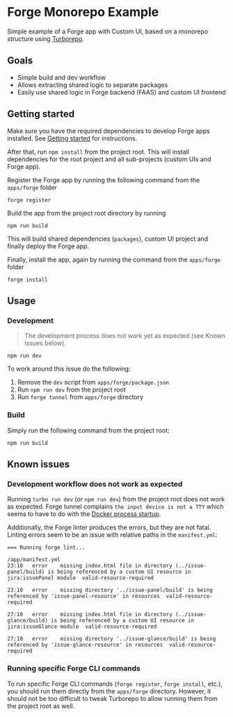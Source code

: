 # Forge Monorepo Example

Simple example of a Forge app with Custom UI, based on a monorepo structure using [Turborepo](https://turborepo.org/).

## Goals

* Simple build and dev workflow
* Allows extracting shared logic to separate packages
* Easily use shared logic in Forge backend (FAAS) and custom UI frontend

## Getting started

Make sure you have the required dependencies to develop Forge apps installed. See [Getting started](https://developer.atlassian.com/platform/forge/getting-started/) for instructions.

After that, run `npm install` from the project root. This will install dependencies for the root project and all sub-projects (custom UIs and Forge app).

Register the Forge app by running the following command from the `apps/forge` folder 

    forge register

Build the app from the project root directory by running

    npm run build

This will build shared dependencies (`packages`), custom UI project and finally deploy the Forge app.

Finally, install the app, again by running the command from the `apps/forge` folder

    forge install

## Usage

### Development

> The development process does not work yet as expected (see Known Issues below).

    npm run dev

To work around this issue do the following:

1. Remove the `dev` script from `apps/forge/package.json`
2. Run `npm run dev` from the project root
3. Run `forge tunnel` from `apps/forge` directory

### Build

Simply run the following command from the project root:

    npm run build

## Known issues

### Development workflow does not work as expected
 
Running `turbo run dev` (or `npm run dev`) from the project root does not work as expected. Forge tunnel complains `the input device is not a TTY` which seems to have to do with the [Docker process startup](https://stackoverflow.com/questions/43099116/error-the-input-device-is-not-a-tty). 

Additionally, the Forge linter produces the errors, but they are not fatal. Linting errors seem to be an issue with relative paths in the `manifest.yml`:

```
=== Running forge lint...

/app/manifest.yml
23:10   error    missing index.html file in directory (../issue-panel/build) is being referenced by a custom UI resource in jira:issuePanel module  valid-resource-required

23:10   error    missing directory '../issue-panel/build' is being referenced by 'issue-panel-resource' in resources  valid-resource-required

27:10   error    missing index.html file in directory (../issue-glance/build) is being referenced by a custom UI resource in jira:issueGlance module  valid-resource-required

27:10   error    missing directory '../issue-glance/build' is being referenced by 'issue-glance-resource' in resources  valid-resource-required

```

### Running specific Forge CLI commands

To run specific Forge CLI commands (`forge register`, `forge install`, etc.), you should run them directly from the `apps/forge` directory. However, it should not be too difficult to tweak Turborepo to allow running them from the project root as well.